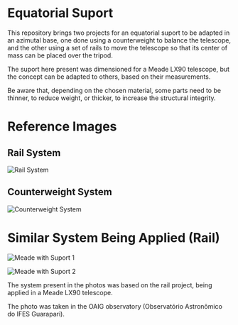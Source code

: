 # Equatorial Suport

This repository brings two projects for an equatorial suport to be adapted in an azimutal base, one done using a counterweight to balance the telescope,
and the other using a set of rails to move the telescope so that its center of mass can be placed over the tripod. 

The suport here present was dimensioned for a Meade LX90 telescope, but the concept can be adapted to others, based on their measurements.

Be aware that, depending on the chosen material, some parts need to be thinner, to reduce weight, or thicker, to increase the structural integrity.

# Reference Images

## Rail System
![Rail System](https://i.imgur.com/GUKU8aA.png)

## Counterweight System
![Counterweight System](https://i.imgur.com/S2K49n4.png)

# Similar System Being Applied (Rail)

![Meade with Suport 1](https://i.imgur.com/KTPP7Cz.jpg)

![Meade with Suport 2](https://i.imgur.com/v1oylqi.jpg)

The system present in the photos was based on the rail project, being applied in a Meade LX90 telescope. 

The photo was taken in the OAIG observatory (Observatório Astronômico do IFES Guarapari).
